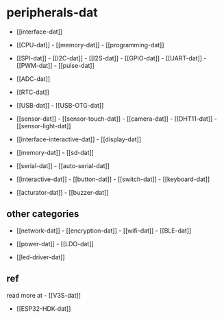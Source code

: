
# peripherals-dat




- [[interface-dat]]

- [[CPU-dat]] - [[memory-dat]] - [[programming-dat]]

- [[SPI-dat]] - [[I2C-dat]] - [[I2S-dat]] - [[GPIO-dat]] - [[UART-dat]] - [[PWM-dat]] - [[pulse-dat]]

- [[ADC-dat]]

- [[RTC-dat]]

- [[USB-dat]] - [[USB-OTG-dat]]

- [[sensor-dat]] - [[sensor-touch-dat]] - [[camera-dat]] - [[DHT11-dat]] - [[sensor-light-dat]]

- [[interface-interactive-dat]] - [[display-dat]]

- [[memory-dat]] - [[sd-dat]]

- [[serial-dat]] - [[auto-serial-dat]]

- [[interactive-dat]] - [[button-dat]] - [[switch-dat]] - [[keyboard-dat]]

- [[acturator-dat]] - [[buzzer-dat]]




## other categories

- [[network-dat]] - [[encryption-dat]] - [[wifi-dat]] - [[BLE-dat]]

- [[power-dat]] - [[LDO-dat]]

- [[led-driver-dat]]




## ref 

read more at - [[V3S-dat]]

- [[ESP32-HDK-dat]]